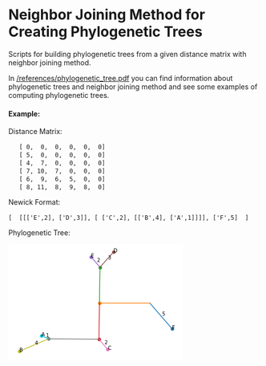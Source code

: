 Neighbor Joining Method for Creating Phylogenetic Trees
==============================

Scripts for building phylogenetic trees from a given distance matrix with neighbor joining method.

In <a href="https://github.com/Alirezafathian/phylogenetic_tree/blob/master/references/phylogenetic_tree.pdf">/references/phylogenetic_tree.pdf</a> you can find information about phylogenetic trees and neighbor joining method and see some examples of computing phylogenetic trees.


#### Example:

Distance Matrix:
 
       [ 0,  0,  0,  0,  0,  0]
       [ 5,  0,  0,  0,  0,  0]
       [ 4,  7,  0,  0,  0,  0]
       [ 7, 10,  7,  0,  0,  0]
       [ 6,  9,  6,  5,  0,  0]
       [ 8, 11,  8,  9,  8,  0]

Newick Format:

	[  [[['E',2], ['D',3]], [ ['C',2], [['B',4], ['A',1]]]], ['F',5]  ]

Phylogenetic Tree:

![alt text](https://github.com/Alirezafathian/phylogenetic_tree/blob/master/fig/sample_res.png)
 
	
